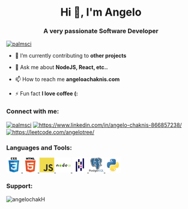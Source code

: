 <h1 align="center">Hi 👋, I'm Angelo</h1>
<h3 align="center">A very passionate Software Developer</h3>

<p align="left"> <a href="https://twitter.com/palmsci" target="blank"><img src="https://img.shields.io/twitter/follow/palmsci?logo=twitter&style=for-the-badge" alt="palmsci" /></a> </p>

- 🔭 I’m currently contributing to **other projects**

- 💬 Ask me about **NodeJS, React, etc..**

- 📫 How to reach me **angeloachaknis.com**

- ⚡ Fun fact **I love coffee (:**

<h3 align="left">Connect with me:</h3>
<p align="left">
<a href="https://twitter.com/palmsci" target="blank"><img align="center" src="https://raw.githubusercontent.com/rahuldkjain/github-profile-readme-generator/master/src/images/icons/Social/twitter.svg" alt="palmsci" height="30" width="40" /></a>
<a href="https://linkedin.com/in/https://www.linkedin.com/in/angelo-chaknis-866857238/" target="blank"><img align="center" src="https://raw.githubusercontent.com/rahuldkjain/github-profile-readme-generator/master/src/images/icons/Social/linked-in-alt.svg" alt="https://www.linkedin.com/in/angelo-chaknis-866857238/" height="30" width="40" /></a>
<a href="https://www.leetcode.com/https://leetcode.com/angelotree/" target="blank"><img align="center" src="https://raw.githubusercontent.com/rahuldkjain/github-profile-readme-generator/master/src/images/icons/Social/leet-code.svg" alt="https://leetcode.com/angelotree/" height="30" width="40" /></a>
</p>

<h3 align="left">Languages and Tools:</h3>
<p align="left"> <a href="https://www.w3schools.com/css/" target="_blank" rel="noreferrer"> <img src="https://raw.githubusercontent.com/devicons/devicon/master/icons/css3/css3-original-wordmark.svg" alt="css3" width="40" height="40"/> </a> <a href="https://www.w3.org/html/" target="_blank" rel="noreferrer"> <img src="https://raw.githubusercontent.com/devicons/devicon/master/icons/html5/html5-original-wordmark.svg" alt="html5" width="40" height="40"/> </a> <a href="https://developer.mozilla.org/en-US/docs/Web/JavaScript" target="_blank" rel="noreferrer"> <img src="https://raw.githubusercontent.com/devicons/devicon/master/icons/javascript/javascript-original.svg" alt="javascript" width="40" height="40"/> </a> <a href="https://nodejs.org" target="_blank" rel="noreferrer"> <img src="https://raw.githubusercontent.com/devicons/devicon/master/icons/nodejs/nodejs-original-wordmark.svg" alt="nodejs" width="40" height="40"/> </a> <a href="https://pandas.pydata.org/" target="_blank" rel="noreferrer"> <img src="https://raw.githubusercontent.com/devicons/devicon/2ae2a900d2f041da66e950e4d48052658d850630/icons/pandas/pandas-original.svg" alt="pandas" width="40" height="40"/> </a> <a href="https://www.postgresql.org" target="_blank" rel="noreferrer"> <img src="https://raw.githubusercontent.com/devicons/devicon/master/icons/postgresql/postgresql-original-wordmark.svg" alt="postgresql" width="40" height="40"/> </a> <a href="https://www.python.org" target="_blank" rel="noreferrer"> <img src="https://raw.githubusercontent.com/devicons/devicon/master/icons/python/python-original.svg" alt="python" width="40" height="40"/> </a> </p>

<h3 align="left">Support:</h3>
<p><a href="https://www.buymeacoffee.com/angelochakH"> <img align="left" src="https://cdn.buymeacoffee.com/buttons/v2/default-yellow.png" height="50" width="210" alt="angelochakH" /></a></p><br><br>

